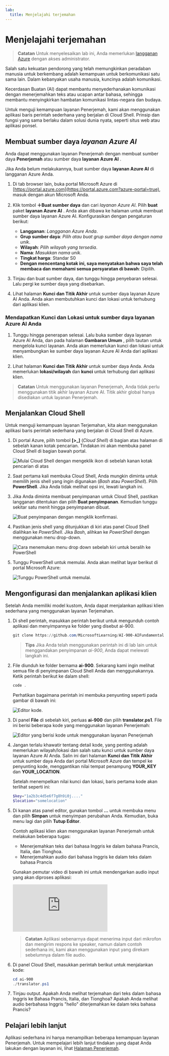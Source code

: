 ```yaml
---
lab:
  title: Menjelajahi terjemahan
---
```


# Menjelajahi terjemahan

> **Catatan** Untuk menyelesaikan lab ini, Anda memerlukan [langganan Azure](https://azure.microsoft.com/free?azure-portal=true) dengan akses administrator.

Salah satu kekuatan pendorong yang telah memungkinkan peradaban manusia untuk berkembang adalah kemampuan untuk berkomunikasi satu sama lain. Dalam kebanyakan usaha manusia, kuncinya adalah komunikasi.

Kecerdasan Buatan (AI) dapat membantu menyederhanakan komunikasi dengan menerjemahkan teks atau ucapan antar bahasa, sehingga membantu menyingkirkan hambatan komunikasi lintas-negara dan budaya.

Untuk menguji kemampuan layanan Penerjemah, kami akan menggunakan aplikasi baris perintah sederhana yang berjalan di Cloud Shell. Prinsip dan fungsi yang sama berlaku dalam solusi dunia nyata, seperti situs web atau aplikasi ponsel.

## Membuat sumber daya *layanan Azure AI*

Anda dapat menggunakan layanan Penerjemah dengan membuat sumber daya **Penerjemah** atau sumber daya **layanan Azure AI** .

Jika Anda belum melakukannya, buat sumber daya **layanan Azure AI** di langganan Azure Anda.

1. Di tab browser lain, buka portal Microsoft Azure di [https://portal.azure.com](https://portal.azure.com?azure-portal=true), masuk dengan akun Microsoft Anda.

1. Klik tombol **&#65291;Buat sumber daya** dan cari *layanan Azure AI*. Pilih **buat** paket **layanan Azure AI** . Anda akan dibawa ke halaman untuk membuat sumber daya layanan Azure AI. Konfigurasikan dengan pengaturan berikut:
    - **Langganan**: *Langganan Azure Anda*.
    - **Grup sumber daya**: *Pilih atau buat grup sumber daya dengan nama unik*.
    - **Wilayah**: *Pilih wilayah yang tersedia*.
    - **Nama**: *Masukkan nama unik*.
    - **Tingkat harga**: Standar S0
    - **Dengan mencentang kotak ini, saya menyatakan bahwa saya telah membaca dan memahami semua persyaratan di bawah**: Dipilih.

1. Tinjau dan buat sumber daya, dan tunggu hingga penyebaran selesai. Lalu pergi ke sumber daya yang disebarkan.

1. Lihat halaman **Kunci dan Titik Akhir** untuk sumber daya layanan Azure AI Anda. Anda akan membutuhkan kunci dan lokasi untuk terhubung dari aplikasi klien.

### Mendapatkan Kunci dan Lokasi untuk sumber daya layanan Azure AI Anda

1. Tunggu hingga penerapan selesai. Lalu buka sumber daya layanan Azure AI Anda, dan pada halaman **Gambaran Umum** , pilih tautan untuk mengelola kunci layanan. Anda akan memerlukan kunci dan lokasi untuk menyambungkan ke sumber daya layanan Azure AI Anda dari aplikasi klien.

1. Lihat halaman **Kunci dan Titik Akhir** untuk sumber daya Anda. Anda memerlukan **lokasi/wilayah** dan **kunci** untuk terhubung dari aplikasi klien.

> **Catatan** Untuk menggunakan layanan Penerjemah, Anda tidak perlu menggunakan titik akhir layanan Azure AI. Titik akhir global hanya disediakan untuk layanan Penerjemah. 

## Menjalankan Cloud Shell

Untuk menguji kemampuan layanan Terjemahan, kita akan menggunakan aplikasi baris perintah sederhana yang berjalan di Cloud Shell di Azure. 

1. Di portal Azure, pilih tombol **[>_]** (*Cloud Shell*) di bagian atas halaman di sebelah kanan kotak pencarian. Tindakan ini akan membuka panel Cloud Shell di bagian bawah portal.

    ![Mulai Cloud Shell dengan mengeklik ikon di sebelah kanan kotak pencarian di atas](media/translate-text-and-speech/powershell-portal-guide-1.png)

1. Saat pertama kali membuka Cloud Shell, Anda mungkin diminta untuk memilih jenis shell yang ingin digunakan (*Bash* atau *PowerShell*). Pilih **PowerShell**. Jika Anda tidak melihat opsi ini, lewati langkah ini.  

1. Jika Anda diminta membuat penyimpanan untuk Cloud Shell, pastikan langganan ditentukan dan pilih **Buat penyimpanan**. Kemudian tunggu sekitar satu menit hingga penyimpanan dibuat.

    ![Buat penyimpanan dengan mengklik konfirmasi.](media/translate-text-and-speech/powershell-portal-guide-2.png)

1. Pastikan jenis shell yang ditunjukkan di kiri atas panel Cloud Shell dialihkan ke *PowerShell*. Jika *Bash*, alihkan ke *PowerShell* dengan menggunakan menu drop-down. 

    ![Cara menemukan menu drop down sebelah kiri untuk beralih ke PowerShell](media/translate-text-and-speech/powershell-portal-guide-3.png) 

1. Tunggu PowerShell untuk memulai. Anda akan melihat layar berikut di portal Microsoft Azure:  

    ![Tunggu PowerShell untuk memulai.](media/translate-text-and-speech/powershell-prompt.png)

## Mengonfigurasi dan menjalankan aplikasi klien

Setelah Anda memiliki model kustom, Anda dapat menjalankan aplikasi klien sederhana yang menggunakan layanan Terjemahan.

1. Di shell perintah, masukkan perintah berikut untuk mengunduh contoh aplikasi dan menyimpannya ke folder yang disebut ai-900.

    ```PowerShell
    git clone https://github.com/MicrosoftLearning/AI-900-AIFundamentals ai-900
    ```

    >**Tips** Jika Anda telah menggunakan perintah ini di lab lain untuk menggandakan penyimpanan *ai-900*, Anda dapat melewati langkah ini.

1. File diunduh ke folder bernama **ai-900**. Sekarang kami ingin melihat semua file di penyimpanan Cloud Shell Anda dan menggunakannya. Ketik perintah berikut ke dalam shell: 

     ```PowerShell
    code .
    ```

    Perhatikan bagaimana perintah ini membuka penyunting seperti pada gambar di bawah ini: 

    ![Editor kode.](media/translate-text-and-speech/powershell-portal-guide-4.png)

1. Di panel **File** di sebelah kiri, perluas **ai-900** dan pilih **translator.ps1**. File ini berisi beberapa kode yang menggunakan layanan Penerjemah:

    ![Editor yang berisi kode untuk menggunakan layanan Penerjemah](media/translate-text-and-speech/translate-code.png)

1. Jangan terlalu khawatir tentang detail kode, yang penting adalah memerlukan wilayah/lokasi dan salah satu kunci untuk sumber daya layanan Azure AI Anda. Salin ini dari halaman **Kunci dan Titik Akhir** untuk sumber daya Anda dari portal Microsoft Azure dan tempel ke penyunting kode, menggantikan nilai tempat penampung **YOUR_KEY** dan **YOUR_LOCATION**.

    Setelah menempelkan nilai kunci dan lokasi, baris pertama kode akan terlihat seperti ini:

    ```PowerShell
    $key="1a2b3c4d5e6f7g8h9i0j...."
    $location="somelocation"
    ```

1. Di kanan atas panel editor, gunakan tombol **...** untuk membuka menu dan pilih **Simpan** untuk menyimpan perubahan Anda. Kemudian, buka menu lagi dan pilih **Tutup Editor**.

    Contoh aplikasi klien akan menggunakan layanan Penerjemah untuk melakukan beberapa tugas:
    - Menerjemahkan teks dari bahasa Inggris ke dalam bahasa Prancis, Italia, dan Tionghoa.
    - Menerjemahkan audio dari bahasa Inggris ke dalam teks dalam bahasa Prancis

    Gunakan pemutar video di bawah ini untuk mendengarkan audio input yang akan diproses aplikasi:

    <div class="embeddedvideo"><iframe src="https://www.microsoft.com/videoplayer/embed/RWORN0" frameborder="0" allowfullscreen="true" data-linktype="external"></iframe></div>


    > **Catatan** Aplikasi sebenarnya dapat menerima input dari mikrofon dan mengirim respons ke speaker, namun dalam contoh sederhana ini, kami akan menggunakan input yang direkam sebelumnya dalam file audio.

1. Di panel Cloud Shell, masukkan perintah berikut untuk menjalankan kode:

    ```PowerShell
    cd ai-900
    ./translator.ps1
    ```

1. Tinjau output. Apakah Anda melihat terjemahan dari teks dalam bahasa Inggris ke Bahasa Prancis, Italia, dan Tionghoa?  Apakah Anda melihat audio berbahasa Inggris "hello" diterjemahkan ke dalam teks bahasa Prancis?

## Pelajari lebih lanjut

Aplikasi sederhana ini hanya menampilkan beberapa kemampuan layanan Penerjemah. Untuk mempelajari lebih lanjut tindakan yang dapat Anda lakukan dengan layanan ini, lihat [Halaman Penerjemah](https://docs.microsoft.com/azure/cognitive-services/translator/translator-overview).